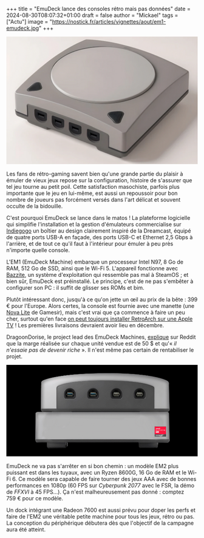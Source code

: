 +++
title = "EmuDeck lance des consoles rétro mais pas données"
date = 2024-08-30T08:07:32+01:00
draft = false
author = "Mickael"
tags = ["Actu"]
image = "https://nostick.fr/articles/vignettes/aout/em1-emudeck.jpg"
+++

![EM1 EmuDeck](em1-emudeck.jpg "Légende de l’image")

Les fans de rétro-gaming savent bien qu'une grande partie du plaisir à émuler de vieux jeux repose sur la configuration, histoire de s'assurer que tel jeu tourne au petit poil. Cette satisfaction masochiste, parfois plus importante que le jeu en lui-même, est aussi un repoussoir pour bon nombre de joueurs pas forcément versés dans l'art délicat et souvent occulte de la bidouille.

C'est pourquoi EmuDeck se lance dans le matos ! La plateforme logicielle qui simplifie l'installation et la gestion d'émulateurs commercialise sur [Indiegogo](https://www.indiegogo.com/projects/emudeck-machines-retro-emulation-console-pc#/) un boîtier au design clairement inspiré de la Dreamcast, équipé de quatre ports USB-A en façade, des ports USB-C et Ethernet 2,5 Gbps à l'arrière, et de tout ce qu'il faut à l'intérieur pour émuler à peu près n'importe quelle console.

L'EM1 (EmuDeck Machine) embarque un processeur Intel N97, 8 Go de RAM, 512 Go de SSD, ainsi que le Wi-Fi 5. L'appareil fonctionne avec [Bazzite](https://bazzite.gg/), un système d'exploitation qui ressemble pas mal à SteamOS ; et bien sûr, EmuDeck est préinstallé. Le principe, c'est de ne pas s'embêter à configurer son PC : il suffit de glisser ses ROMs et bim.

Plutôt intéressant donc, jusqu'à ce qu'on jette un œil au prix de la bête : 399 € pour l'Europe. Alors certes, la console est fournie avec une manette (une [Nova Lite](https://www.gamesir.hk/products/gamesir-nova-lite?srsltid=AfmBOoorZzy70Zx_cWLs15PQuSMW9N35zqk3Ino6jLzl7nTsw1UQi9ce) de Gamesir), mais c'est vrai que ça commence à faire un peu cher, surtout qu'en face [on peut toujours installer RetroArch sur une Apple TV](https://nostick.fr/articles/2024/mai/1705-apple-tv-retroarch/) ! Les premières livraisons devraient avoir lieu en décembre.

DragoonDorise, le project lead des EmuDeck Machines, [explique](https://www.reddit.com/r/EmuDeck/comments/1f44lgx/comment/lkj6k61/) sur Reddit que la marge réalisée sur chaque unité vendue est de 50 $ et qu'« *il n'essaie pas de devenir riche* ». Il n'est même pas certain de rentabiliser le projet.

![EM2 EmuDeck](em1-emudeck-2.jpg "L'EM2 sur son dock.")

EmuDeck ne va pas s'arrêter en si bon chemin : un modèle EM2 plus puissant est dans les tuyaux, avec un Ryzen 8600G, 16 Go de RAM et le Wi-Fi 6. Ce modèle sera capable de faire tourner des jeux AAA avec de bonnes performances en 1080p (60 FPS sur *Cyberpunk 2077* avec le FSR, la démo de *FFXVI* à 45 FPS…). Ça n'est malheureusement pas donné : comptez 759 € pour ce modèle.

Un dock intégrant une Radeon 7600 est aussi prévu pour doper les perfs et faire de l'EM2 une véritable petite machine pour tous les jeux, rétro ou pas. La conception du périphérique débutera dès que l'objectif de la campagne aura été atteint.